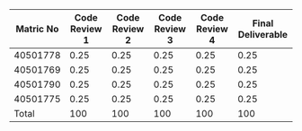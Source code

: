 |   Matric No          | Code Review 1 | Code Review 2 | Code Review 3 | Code Review 4   | Final Deliverable |
|----------------------|---------------|-------------- |---------------|-----------------|-------------------|
| 40501778             | 0.25          | 0.25          | 0.25          | 0.25            | 0.25              |
| 40501769             | 0.25          | 0.25          | 0.25          | 0.25            | 0.25              |
| 40501790             | 0.25          | 0.25          | 0.25          | 0.25            | 0.25              |
| 40501775             | 0.25          | 0.25          | 0.25          | 0.25            | 0.25              |
| Total                | 100           | 100           | 100           | 100             | 100               |
